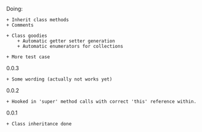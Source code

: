 Doing:

    + Inherit class methods
    + Comments

    + Class goodies
        + Automatic getter setter generation
        + Automatic enumerators for collections

    + More test case

0.0.3

    + Some wording (actually not works yet)

0.0.2

    + Hooked in 'super' method calls with correct 'this' reference within.

0.0.1

    + Class inheritance done